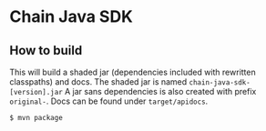 # Chain Java SDK

## How to build

This will build a shaded jar (dependencies included with rewritten classpaths) and docs.
The shaded jar is named `chain-java-sdk-[version].jar` A jar sans dependencies is also created
with prefix `original-`. Docs can be found under `target/apidocs`.

```
$ mvn package
```
